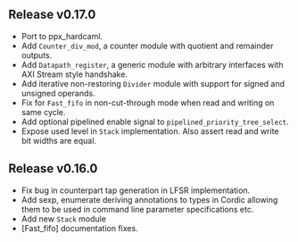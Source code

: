 ## Release v0.17.0

* Port to ppx_hardcaml.
* Add `Counter_div_mod`, a counter module with quotient and remainder outputs.
* Add `Datapath_register`, a generic module with arbitrary interfaces with AXI Stream style handshake.
* Add iterative non-restoring `Divider` module with support for signed and unsigned operands.
* Fix for `Fast_fifo` in non-cut-through mode when read and writing on same cycle.
* Add optional pipelined enable signal to `pipelined_priority_tree_select`.
* Expose used level in `Stack` implementation.  Also assert read and write bit widths are equal.

## Release v0.16.0

* Fix bug in counterpart tap generation in LFSR implementation.
* Add sexp, enumerate deriving annotations to types in Cordic allowing them to
  be used in command line parameter specifications etc.
* Add new `Stack` module
* [Fast_fifo] documentation fixes.
